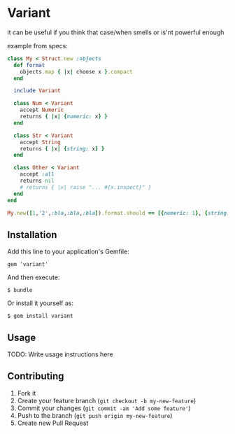 # Variant

it can be useful if you think that case/when smells or is'nt powerful enough

example from specs:
```ruby
class My < Struct.new :objects
  def format
    objects.map { |x| choose x }.compact
  end

  include Variant

  class Num < Variant
    accept Numeric
    returns { |x| {numeric: x} }
  end

  class Str < Variant
    accept String
    returns { |x| {string: x} }
  end

  class Other < Variant
    accept :all
    returns nil
    # returns { |x| raise "... #{x.inspect}" }
  end       
end

My.new([1,'2',:bla,:bla,:bla]).format.should == [{numeric: 1}, {string: '2'}]
```

## Installation

Add this line to your application's Gemfile:

    gem 'variant'

And then execute:

    $ bundle

Or install it yourself as:

    $ gem install variant

## Usage

TODO: Write usage instructions here

## Contributing

1. Fork it
2. Create your feature branch (`git checkout -b my-new-feature`)
3. Commit your changes (`git commit -am 'Add some feature'`)
4. Push to the branch (`git push origin my-new-feature`)
5. Create new Pull Request
